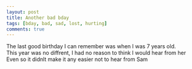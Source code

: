 ```yaml
---
layout: post
title: Another bad bday
tags: [bday, bad, sad, lost, hurting]
comments: true
---
```

The last good birthday I can remember was when I was 7 years old.   
This year was no diffrent, I had no reason to think I would hear from her   
Even so it didnlt make it any easier not to hear from Sam